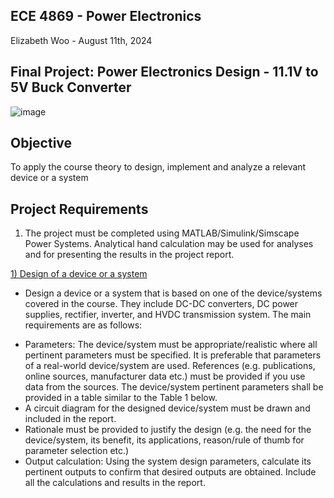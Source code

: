 ## ECE 4869 - Power Electronics
Elizabeth Woo - August 11th, 2024

## Final Project: Power Electronics Design - 11.1V to 5V Buck Converter 
![image](https://github.com/user-attachments/assets/cf184f6d-2a3a-4d0e-b49e-7d1021d31566)


## Objective 
To apply the course theory to design, implement and analyze a relevant device or a system

## Project Requirements 
1. The project must be completed using MATLAB/Simulink/Simscape Power Systems. Analytical hand
calculation may be used for analyses and for presenting the results in the project report.

<ins>1) Design of a device or a system</ins>
* Design a device or a system that is based on one of the device/systems covered in the course. They include
DC-DC converters, DC power supplies, rectifier, inverter, and HVDC transmission system. The main
requirements are as follows:
- Parameters: The device/system must be appropriate/realistic where all pertinent parameters
must be specified. It is preferable that parameters of a real-world device/system are used.
References (e.g. publications, online sources, manufacturer data etc.) must be provided if you
use data from the sources. The device/system pertinent parameters shall be provided in a table
similar to the Table 1 below.
- A circuit diagram for the designed device/system must be drawn and included in the report. 
- Rationale must be provided to justify the design (e.g. the need for the device/system, its benefit,
its applications, reason/rule of thumb for parameter selection etc.)
- Output calculation: Using the system design parameters, calculate its pertinent outputs to
confirm that desired outputs are obtained. Include all the calculations and results in the report.
